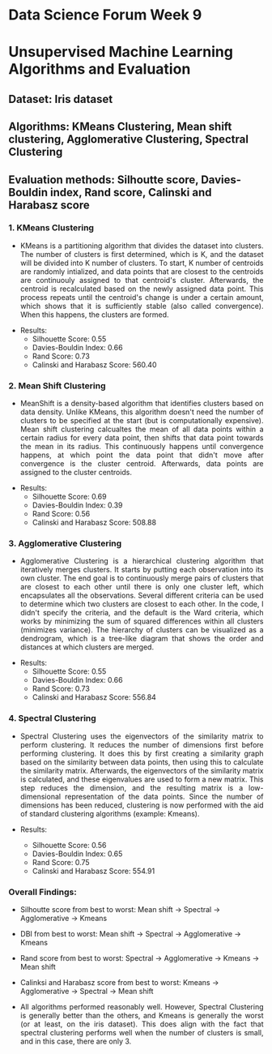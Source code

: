 # Data Science Forum Week 9

# Unsupervised Machine Learning Algorithms and Evaluation
## Dataset: Iris dataset
## Algorithms: KMeans Clustering, Mean shift clustering, Agglomerative Clustering, Spectral Clustering
## Evaluation methods: Silhoutte score, Davies-Bouldin index, Rand score, Calinski and Harabasz score

### 1. KMeans Clustering

  - <p align="justify">KMeans is a partitioning algorithm that divides the dataset into clusters.
    The number of clusters is first determined, which is K, and the dataset will be divided into K number of clusters. 
    To start, K number of centroids are randomly intialized, and data points that are closest to the centroids
    are continuouly assigned to that centroid's cluster. Afterwards, the centroid is recalculated based on the newly assigned data point. 
    This process repeats until the centroid's change is under a certain amount, which shows that it is sufficiently stable 
    (also called convergence). When this happens, the clusters are formed.</p>
  - Results:
    - Silhouette Score: 0.55
    - Davies-Bouldin Index: 0.66 
    - Rand Score: 0.73 
    - Calinski and Harabasz Score: 560.40

### 2. Mean Shift Clustering

  - <p align="justify">MeanShift is a density-based algorithm that identifies clusters based on data density. Unlike KMeans, this algorithm
    doesn't need the number of clusters to be specified at the start (but is computationally expensive). Mean shift clustering calcualtes the mean
    of all data points within a certain radius for every data point, then shifts that data point towards the mean in its radius. This continuously 
    happens until convergence happens, at which point the data point that didn't move after convergence is the cluster centroid. Afterwards, data points
    are assigned to the cluster centroids.</p>
  - Results:
    - Silhouette Score: 0.69 
    - Davies-Bouldin Index: 0.39
    - Rand Score: 0.56 
    - Calinski and Harabasz Score: 508.88 

### 3. Agglomerative Clustering

  - <p align="justify">Agglomerative Clustering is a hierarchical clustering algorithm that iteratively merges clusters. It starts by putting each observation
    into its own cluster. The end goal is to continuously merge pairs of clusters that are closest to each other until there is only one cluster left,
    which encapsulates all the observations. Several different criteria can be used to determine which two clusters are closest to each other. In the code, I didn't
    specify the criteria, and the default is the Ward criteria, which works by minimizing the sum of squared differences within all clusters (minimizes variance). 
    The hierarchy of clusters can be visualized as a dendrogram, which is a tree-like diagram that shows the order and distances at which clusters are merged.</p>
  - Results:
    - Silhouette Score: 0.55 
    - Davies-Bouldin Index: 0.66 
    - Rand Score: 0.73
    - Calinski and Harabasz Score: 556.84 

### 4. Spectral Clustering

  - <p align="justify">Spectral Clustering uses the eigenvectors of the similarity matrix to perform clustering. It reduces the number of dimensions first before performing clustering.
    It does this by first creating a similarity graph based on the similarity between data points, then using this to calculate the similarity matrix. Afterwards, the eigenvectors
    of the similarity matrix is calculated, and these eigenvalues are used to form a new matrix. This step reduces the dimension, and the resulting matrix is a low-dimensional representation
    of the data points. Since the number of dimensions has been reduced, clustering is now performed with the aid of standard clustering algorithms (example: Kmeans). 
    
  - Results:
    - Silhouette Score: 0.56 
    - Davies-Bouldin Index: 0.65
    - Rand Score: 0.75 
    - Calinski and Harabasz Score: 554.91
  

### Overall Findings:

  - Silhoutte score from best to worst: Mean shift -> Spectral -> Agglomerative -> Kmeans

  - DBI from best to worst: Mean shift -> Spectral -> Agglomerative -> Kmeans

  - Rand score from best to worst: Spectral -> Agglomerative -> Kmeans -> Mean shift

  - Calinksi and Harabasz score from best to worst: Kmeans -> Agglomerative -> Spectral -> Mean shift

  - <p align="justify">All algorithms performed reasonably well. However, Spectral Clustering is generally better than the others, and Kmeans is generally the worst (or at least, on the iris dataset).
    This does align with the fact that spectral clustering performs well when the number of clusters is small, and in this case, there are only 3.</p>
    

